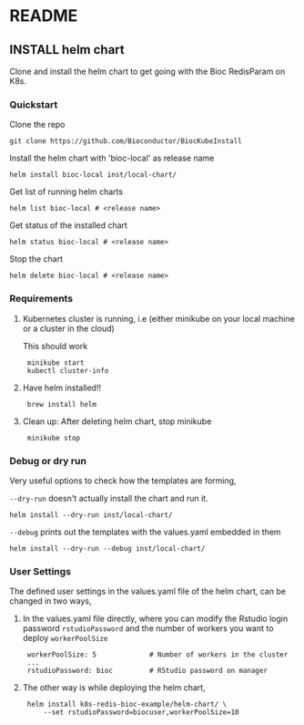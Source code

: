 # README

## INSTALL helm chart

Clone and install the helm chart to get going with the Bioc RedisParam on K8s.

### Quickstart

Clone the repo

    git clone https://github.com/Bioconductor/BiocKubeInstall

Install the helm chart with 'bioc-local' as release name

    helm install bioc-local inst/local-chart/

Get list of running helm charts

    helm list bioc-local # <release name>

Get status of the installed chart

    helm status bioc-local # <release name>

Stop the chart

    helm delete bioc-local # <release name>

### Requirements

1. Kubernetes cluster is running, i.e (either minikube on your local
   machine or a cluster in the cloud)

   This should work

        minikube start
        kubectl cluster-info


1. Have helm installed!!

        brew install helm

1. Clean up: After deleting helm chart, stop minikube

        minikube stop

### Debug or dry run

Very useful options to check how the templates are forming,

`--dry-run` doesn't actually install the chart and run it.

    helm install --dry-run inst/local-chart/

`--debug` prints out the templates with the values.yaml embedded in them

    helm install --dry-run --debug inst/local-chart/

### User Settings

The defined user settings in the values.yaml file of the helm chart,
can be changed in two ways,

1. In the values.yaml file directly, where you can modify the Rstudio
   login password ``rstudioPassword`` and the number of workers you
   want to deploy `workerPoolSize`

        workerPoolSize: 5             # Number of workers in the cluster
        ...
        rstudioPassword: bioc         # RStudio password on manager

1. The other way is while deploying the helm chart,

        helm install k8s-redis-bioc-example/helm-chart/ \
            --set rstudioPassword=biocuser,workerPoolSize=10
